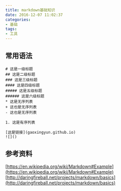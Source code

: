 ```yaml
---
title: markdown基础知识
date: 2016-12-07 11:02:37
categories: 
- 基础
tags:
- 工具
---
```


## 常用语法
```
# 这是一级标题
## 这是二级标题
### 这是三级标题
#### 这是四级标题
##### 这是五级标题
###### 这是六级标题
* 这是无序列表
+ 这也是无序列表
- 这也是无序列表

1. 这是有序列表

[这是链接](gaoxingyun.github.io)
![]()
```

## 参考资料
[https://en.wikipedia.org/wiki/Markdown#Example](https://en.wikipedia.org/wiki/Markdown#Example)
[http://daringfireball.net/projects/markdown/basics](http://daringfireball.net/projects/markdown/basics)